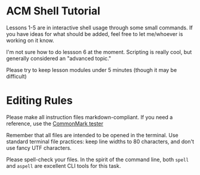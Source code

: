 ACM Shell Tutorial
===================

Lessons 1-5 are in interactive shell usage through some small commands. If
you have ideas for what should be added, feel free to let me/whoever is
working on it know.

I'm not sure how to do lessson 6 at the moment. Scripting is really cool,
but generally considered an "advanced topic."

Please try to keep lesson modules under 5 minutes (though it may be difficult)

Editing Rules
====================

Please make all instruction files markdown-compliant. If you need a reference,
use the [CommonMark tester](https://spec.commonmark.org/dingus.html)

Remember that all files are intended to be opened in the terminal. Use standard
terminal file practices: keep line widths to 80 characters, and don't use
fancy UTF characters.

Please spell-check your files. In the spirit of the command line, both `spell`
and `aspell` are excellent CLI tools for this task.
